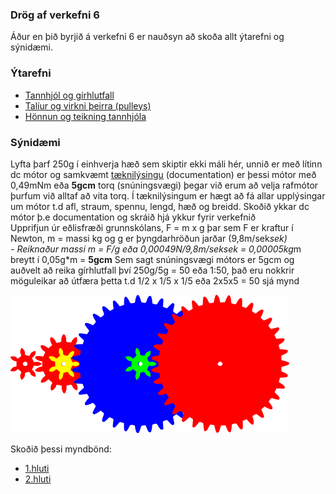 ### Drög af verkefni 6
Áður en þið byrjið á verkefni 6 er nauðsyn að skoða allt ýtarefni og sýnidæmi.
### Ýtarefni
* [Tannhjól og gírhlutfall](https://www.youtube.com/watch?v=D_i3PJIYtuY)
* [Talíur og virkni þeirra (pulleys)](https://www.youtube.com/watch?v=M2w3NZzPwOM)
* [Hönnun og teikning tannhjóla](https://www.youtube.com/watch?v=ckdTFhdEPIY&ab_channel=MarkII)

### Sýnidæmi
Lyfta þarf 250g í einhverja hæð sem skiptir ekki máli hér, unnið er með lítinn dc mótor og samkvæmt [tæknilýsingu](https://kinmoremotor.com/product/dc-motor/ff-030pa-pk/) (documentation) er þessi mótor með 0,49mNm eða **5gcm** torq (snúningsvægi) þegar við erum að velja rafmótor þurfum við alltaf að vita torq.  Í tæknilýsingum er hægt að fá allar upplýsingar um mótor t.d afl, straum, spennu, lengd, hæð og breidd.  Skoðið ykkar dc mótor þ.e documentation og skráið hjá ykkur fyrir verkefnið   
Upprifjun úr eðlisfræði grunnskólans, F = m x g þar sem F er kraftur í Newton, m = massi kg og g er þyngdarhröðun jarðar (9,8m/sek*sek)  
*- Reiknaður massi m = F/g eða 0,00049N/9,8m/sek*sek = 0,00005kg*m breytt í 0,05g*m = **5gcm**
Sem sagt snúningsvægi mótors er 5gcm og auðvelt að reika gírhlutfall því 250g/5g = 50 eða 1:50, það eru nokkrir möguleikar að útfæra þetta t.d 1/2 x 1/5 x 1/5
eða 2x5x5 = 50 sjá mynd

![mynd](/Myndir/gearratio.png)

Skoðið þessi myndbönd:
* [1.hluti](https://nam.inna.is/api/Attachment/DownloadFile/513873/553459)
* [2.hluti](https://nam.inna.is/api/Attachment/DownloadFile/513873/553459)

